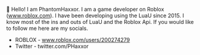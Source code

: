 👋 Hello! I am PhantomHaxxor. I am a game developer on Roblox (www.roblox.com). I have been developing using the LuaU since 2015. I know most of the ins and outs of LuaU and the Roblox Api. If you would like to follow me here are my socials.
- ROBLOX - www.roblox.com/users/200274279
- Twitter - twitter.com/PHaxxor
